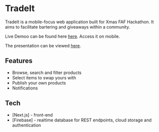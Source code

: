 # TradeIt

TradeIt is a mobile-focus web application built for Xmas FAF Hackathon. It aims to facilitate bartering and giveaways within a community.

Live Demoo can be found here [here](https://tradeit.vercel.app/). Access it on mobile.

The presentation can be viewed [here](https://github.com/danielavornic/TradeIt/blob/main/TradeIt_Slides.pdf).

## Features

- Browse, search and filter products
- Select items to swap yours with
- Publish your own products
- Notifications

## Tech

- [Next.js] - front-end
- [Firebase] - realtime database for REST endpoints, cloud storage and authentication
